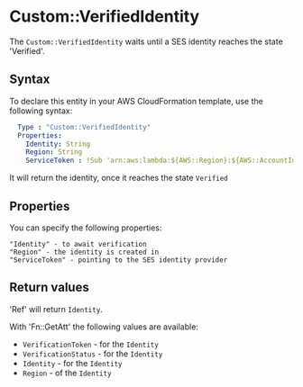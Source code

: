 # Custom::VerifiedIdentity
The `Custom::VerifiedIdentity` waits until a SES identity reaches the state 'Verified'.

## Syntax
To declare this entity in your AWS CloudFormation template, use the following syntax:

```yaml
  Type : "Custom::VerifiedIdentity"
  Properties:
    Identity: String
    Region: String
    ServiceToken : !Sub 'arn:aws:lambda:${AWS::Region}:${AWS::AccountId}:function:binxio-cfn-ses-provider'
```
It will return the identity, once it reaches the state `Verified`

## Properties
You can specify the following properties:

    "Identity" - to await verification
    "Region" - the identity is created in
    "ServiceToken" - pointing to the SES identity provider

## Return values
'Ref' will return `Identity`.

With 'Fn::GetAtt' the following values are available:

- `VerificationToken` - for the `Identity`
- `VerificationStatus` - for the `Identity`
- `Identity` - for the `Identity`
- `Region` - of the `Identity`
